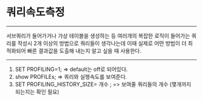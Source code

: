 # 쿼리속도측정
- - -
 서브쿼리가 들어가거나 가상 테이블을 생성하는 등 
 여러개의 복잡한 로직이 들어가는 쿼리를 작성시 
 2개 이상의 방법으로 쿼리들이 생각나는데 이때 실제로 어떤 방법이 
 더 최적화되어 빠른 결과값을 도출해 내는지 알고 싶을 때 사용한다.
- - -

1. SET PROFILING=1;  => default는 off로 되어있다.
2. show PROFILEs; => 쿼리와 실행속도를 보여준다.
3. SET PROFILING_HISTORY_SIZE= 개수 ; => 보여줄 쿼리들의 개수 (몇개까지 되는지는 확인 필요)